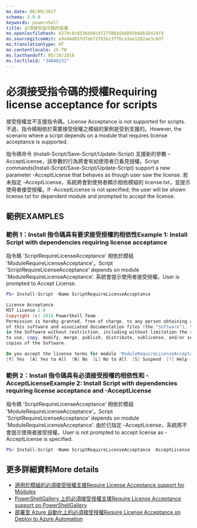 ```yaml
---
ms.date: 06/09/2017
schema: 2.0.0
keywords: powershell
title: 必須接受指令碼的授權
ms.openlocfilehash: 6374c8c8536dd0c8f27580a5b8895b8db18424f9
ms.sourcegitcommit: e9ad4d85fd7eb72fb5bc37f6ca3ae1282ae3c6d7
ms.translationtype: HT
ms.contentlocale: zh-TW
ms.lasthandoff: 05/10/2018
ms.locfileid: "34048231"
---
```

# <a name="requiring-license-acceptance-for-scripts"></a><span data-ttu-id="9f1dd-103">必須接受指令碼的授權</span><span class="sxs-lookup"><span data-stu-id="9f1dd-103">Requiring license acceptance for scripts</span></span>

<span data-ttu-id="9f1dd-104">接受授權並不支援指令碼。</span><span class="sxs-lookup"><span data-stu-id="9f1dd-104">License Acceptance is not supported for scripts.</span></span> <span data-ttu-id="9f1dd-105">不過，指令碼相依於需要接受授權之模組的案例是受到支援的。</span><span class="sxs-lookup"><span data-stu-id="9f1dd-105">However, the scenario where a script depends on a module that requires license acceptance is supported.</span></span>

<span data-ttu-id="9f1dd-106">指令碼命令 (Install-Script/Save-Script/Update-Script) 支援新的參數 –AcceptLicense，該參數的行為將會有如使用者已看見授權。</span><span class="sxs-lookup"><span data-stu-id="9f1dd-106">Script commands(Install-Script/Save-Script/Update-Script) support a new parameter -AcceptLicense that behaves as though user saw the license.</span></span> <span data-ttu-id="9f1dd-107">若未指定 -AcceptLicense，系統將會對使用者顯示相依模組的 license.txt，並提示使用者接受授權。</span><span class="sxs-lookup"><span data-stu-id="9f1dd-107">If -AcceptLicense is not specified; the user will be shown license.txt for dependent module and prompted to accept the license.</span></span>

## <a name="examples"></a><span data-ttu-id="9f1dd-108">範例</span><span class="sxs-lookup"><span data-stu-id="9f1dd-108">EXAMPLES</span></span>

### <a name="example-1-install-script-with-dependencies-requiring-license-acceptance"></a><span data-ttu-id="9f1dd-109">範例 1：Install 指令碼具有要求接受授權的相依性</span><span class="sxs-lookup"><span data-stu-id="9f1dd-109">Example 1: Install Script with dependencies requiring license acceptance</span></span>

<span data-ttu-id="9f1dd-110">指令碼 'ScriptRequireLicenseAcceptance' 相依於模組 'ModuleRequireLicenseAcceptance'。</span><span class="sxs-lookup"><span data-stu-id="9f1dd-110">Script 'ScriptRequireLicenseAcceptance' depends on module 'ModuleRequireLicenseAcceptance'.</span></span> <span data-ttu-id="9f1dd-111">系統會提示使用者接受授權。</span><span class="sxs-lookup"><span data-stu-id="9f1dd-111">User is prompted to Accept License.</span></span>

```PowerShell
PS> Install-Script -Name ScriptRequireLicenseAcceptance

License Acceptance
MIT License 2.0
Copyright (c) 2016 PowerShell Team
Permission is hereby granted, free of charge, to any person obtaining a copy
of this software and associated documentation files (the "Software"), to deal
in the Software without restriction, including without limitation the rights
to use, copy, modify, merge, publish, distribute, sublicense, and/or sell
copies of the Software.

Do you accept the license terms for module 'ModuleRequireLicenseAcceptance'.
[Y] Yes  [A] Yes to All  [N] No  [L] No to All  [S] Suspend  [?] Help (default is "N"):
```

### <a name="example-2-install-script-with-dependencies-requiring-license-acceptance-and--acceptlicense"></a><span data-ttu-id="9f1dd-112">範例 2：Install 指令碼具有必須接受授權的相依性和 -AcceptLicense</span><span class="sxs-lookup"><span data-stu-id="9f1dd-112">Example 2: Install Script with dependencies requiring license acceptance and -AcceptLicense</span></span>

<span data-ttu-id="9f1dd-113">指令碼 'ScriptRequireLicenseAcceptance' 相依於模組 'ModuleRequireLicenseAcceptance'。</span><span class="sxs-lookup"><span data-stu-id="9f1dd-113">Script 'ScriptRequireLicenseAcceptance' depends on module 'ModuleRequireLicenseAcceptance'.</span></span> <span data-ttu-id="9f1dd-114">由於已指定 -AcceptLicense，系統將不會提示使用者接受授權。</span><span class="sxs-lookup"><span data-stu-id="9f1dd-114">User is not prompted to accept license as -AcceptLicense is specified.</span></span>

```PowerShell
PS> Install-Script -Name ScriptRequireLicenseAcceptance -AcceptLicense
```

## <a name="more-details"></a><span data-ttu-id="9f1dd-115">更多詳細資料</span><span class="sxs-lookup"><span data-stu-id="9f1dd-115">More details</span></span>

- [<span data-ttu-id="9f1dd-116">適用於模組的必須接受授權支援</span><span class="sxs-lookup"><span data-stu-id="9f1dd-116">Require License Acceptance support for Modules</span></span>](module-license-acceptance.md)
- [<span data-ttu-id="9f1dd-117">PowerShellGallery 上的必須接受授權支援</span><span class="sxs-lookup"><span data-stu-id="9f1dd-117">Require License Acceptance support on PowerShellGallery</span></span>](../how-to/working-with-items/items-that-require-license-acceptance.md)
- [<span data-ttu-id="9f1dd-118">部署至 Azure 自動化上的必須接受授權</span><span class="sxs-lookup"><span data-stu-id="9f1dd-118">Require License Acceptance on Deploy to Azure Automation</span></span>](../how-to/working-with-items/deploy-to-azure-automation.md)